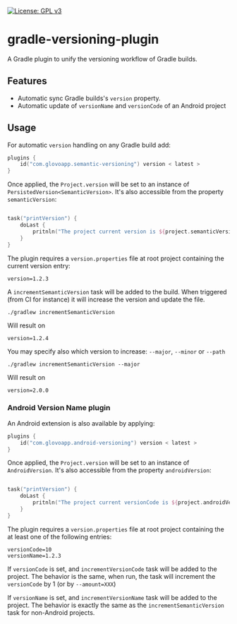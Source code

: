 [![License: GPL v3](https://img.shields.io/badge/License-GPLv3-blue.svg)](./LICENSE)
# gradle-versioning-plugin

A Gradle plugin to unify the versioning workflow of Gradle builds.

## Features

- Automatic sync Gradle builds's `version` property.
- Automatic update of `versionName` and `versionCode` of an Android project

## Usage

For automatic `version` handling on any Gradle build add:

```kotlin
plugins {
    id("com.glovoapp.semantic-versioning") version < latest >
}
```

Once applied, the `Project.version` will be set to an instance of `PersistedVersion<SemanticVersion>`. 
It's also accessible from the property `semanticVersion`:
```kotlin

task("printVersion") {
    doLast {
        pritnln("The project current version is ${project.semanticVersion}")
    }
}
```

The plugin requires a `version.properties` file at root project containing the current version entry:
```properties
version=1.2.3
```

A `incrementSemanticVersion` task will be added to the build. When triggered (from CI for instance) it will increase the
version and update the file.

```shell
./gradlew incrementSemanticVersion
```

Will result on

```properties
version=1.2.4
```

You may specify also which version to increase: `--major`, `--minor` or `--path`

```shell
./gradlew incrementSemanticVersion --major
```

Will result on

```properties
version=2.0.0
```

### Android Version Name plugin

An Android extension is also available by applying:

```kotlin
plugins {
    id("com.glovoapp.android-versioning") version < latest >
}
```

Once applied, the `Project.version` will be set to an instance of `AndroidVersion`.
It's also accessible from the property `androidVersion`:
```kotlin

task("printVersion") {
    doLast {
        pritnln("The project current versionCode is ${project.androidVersion.code} and name is ${project.androidVersion.name}")
    }
}
```

The plugin requires a `version.properties` file at root project containing the at least one of the following entries:
```properties
versionCode=10
versionName=1.2.3
```

If `versionCode` is set, and `incrementVersionCode` task will be added to the project.
The behavior is the same, when run, the task will increment the `versionCode` by 1 (or by `--amount=XXX`)

If `versionName` is set, and `incrementVersionName` task will be added to the project.
The behavior is exactly the same as the `incrementSemanticVersion` task for non-Android projects.

